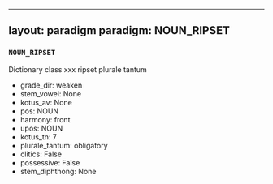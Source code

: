 
---
layout: paradigm
paradigm: NOUN_RIPSET
---
### ` NOUN_RIPSET `

Dictionary class xxx ripset plurale tantum
* grade_dir: weaken
* stem_vowel: None
* kotus_av: None
* pos: NOUN
* harmony: front
* upos: NOUN
* kotus_tn: 7
* plurale_tantum: obligatory
* clitics: False
* possessive: False
* stem_diphthong: None
